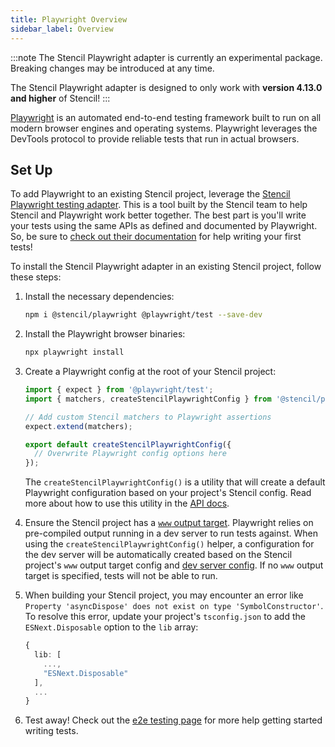 ```yaml
---
title: Playwright Overview
sidebar_label: Overview
---
```


:::note
The Stencil Playwright adapter is currently an experimental package. Breaking changes may be introduced at any time.

The Stencil Playwright adapter is designed to only work with **version 4.13.0 and higher** of Stencil!
:::

[Playwright](https://playwright.dev/) is an automated end-to-end testing framework built to run on all modern browser engines and operating systems.
Playwright leverages the DevTools protocol to provide reliable tests that run in actual browsers.

## Set Up

To add Playwright to an existing Stencil project, leverage the [Stencil Playwright testing adapter](https://www.npmjs.com/package/@stencil/playwright). This
is a tool built by the Stencil team to help Stencil and Playwright work better together. The best part is you'll write your tests using the same APIs
as defined and documented by Playwright. So, be sure to [check out their documentation](https://playwright.dev/docs/writing-tests) for help writing your first tests!

To install the Stencil Playwright adapter in an existing Stencil project, follow these steps:

1. Install the necessary dependencies:

   ```bash npm2yarn
   npm i @stencil/playwright @playwright/test --save-dev
   ```

1. Install the Playwright browser binaries:

   ```bash
   npx playwright install
   ```

1. Create a Playwright config at the root of your Stencil project:

   ```ts title="playwright.config.ts"
   import { expect } from '@playwright/test';
   import { matchers, createStencilPlaywrightConfig } from '@stencil/playwright';

   // Add custom Stencil matchers to Playwright assertions
   expect.extend(matchers);

   export default createStencilPlaywrightConfig({
     // Overwrite Playwright config options here
   });
   ```

   The `createStencilPlaywrightConfig()` is a utility that will create a default Playwright configuration based on your project's Stencil config. Read
   more about how to use this utility in the [API docs](./03-api.md#createstencilplaywrightconfig-function).

1. Ensure the Stencil project has a [`www` output target](../../output-targets/www.md). Playwright relies on pre-compiled output running in a dev server
   to run tests against. When using the `createStencilPlaywrightConfig()` helper, a configuration for the dev server will be automatically created based on
   the Stencil project's `www` output target config and [dev server config](../../config/dev-server.md). If no `www` output target is specified,
   tests will not be able to run.

1. When building your Stencil project, you may encounter an error like `Property 'asyncDispose' does not exist on type 'SymbolConstructor'`. To resolve
   this error, update your project's `tsconfig.json` to add the `ESNext.Disposable` option to the `lib` array:

   ```ts title="tsconfig.json"
   {
     lib: [
       ...,
       "ESNext.Disposable"
     ],
     ...
   }
   ```

1. Test away! Check out the [e2e testing page](./02-e2e-testing.md) for more help getting started writing tests.
